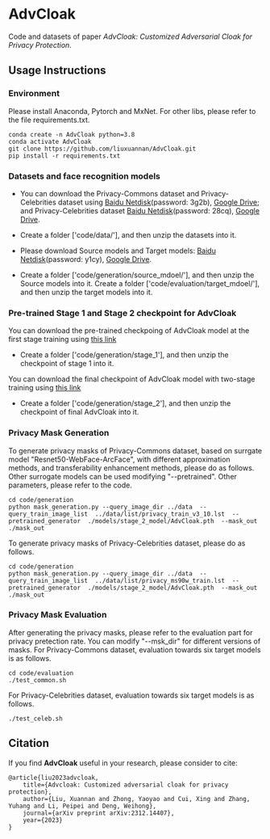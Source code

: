 # AdvCloak
Code and datasets of paper *AdvCloak: Customized Adversarial Cloak for Privacy Protection*.


## Usage Instructions
### Environment
Please install Anaconda, Pytorch and MxNet. For other libs, please refer to the file requirements.txt.
```
conda create -n AdvCloak python=3.8
conda activate AdvCloak
git clone https://github.com/liuxuannan/AdvCloak.git
pip install -r requirements.txt
```

### Datasets and face recognition models
- You can download the Privacy-Commons dataset and Privacy-Celebrities dataset using [Baidu Netdisk](https://pan.baidu.com/s/1djkvaDghom8U7-Y_Nt95uA)(password: 3g2b), [Google Drive](https://drive.google.com/file/d/1NLKVDA-PRNJECtad5qcoDKsL4f1eWJNQ/view?usp=sharing); and Privacy-Celebrities dataset [Baidu Netdisk](https://pan.baidu.com/s/16bWSdmHV8QETLj20ArPnEw)(password: 28cq), [Google Drive](https://drive.google.com/file/d/1AGkA2S9-9zTPue8wZo0kuJ9-B9RAnaP7/view?usp=sharing). 

- Create a folder ['code/data/'], and then unzip the datasets into it. 

- Please download Source models and Target models: [Baidu Netdisk](https://pan.baidu.com/s/1aV1NymYW_L50ECiwJAylMA)(password: y1cy), [Google Drive](https://drive.google.com/file/d/1XmHD2mTcc6SHutCVPVw7cVg5jGkGIIUU/view?usp=sharing).

- Create a folder ['code/generation/source_mdoel/'], and then unzip the Source models into it. Create a folder ['code/evaluation/target_mdoel/'], and then unzip the target models into it.

### Pre-trained Stage 1 and Stage 2 checkpoint for AdvCloak
You can download the pre-trained checkpoing of AdvCloak model at the first stage training using [this link](https://drive.google.com/file/d/13ri-EIgmoL9AQTTwM5n9yjdusKofbVxG/view?usp=drive_link)

- Create a folder ['code/generation/stage_1'], and then unzip the checkpoint of stage 1 into it.

You can download the final checkpoint of AdvCloak model with two-stage training using [this link](https://drive.google.com/file/d/1AReEmgLOYOfONVFHj0SLNHVrLhU1E0Hb/view?usp=drive_link)

- Create a folder ['code/generation/stage_2'], and then unzip the checkpoint of final AdvCloak into it.

### Privacy Mask Generation
To generate privacy masks of Privacy-Commons dataset, based on surrgate model "Resnet50-WebFace-ArcFace", with different approximation methods, and transferability enhancement methods, please do as follows. Other surrogate models can be used modifying "--pretrained". Other parameters, please refer to the code. 
```
cd code/generation
python mask_generation.py --query_image_dir ../data  --query_train_image_list  ../data/list/privacy_train_v3_10.lst  --pretrained_generator  ./models/stage_2_model/AdvCloak.pth  --mask_out  ./mask_out
```

To generate privacy masks of Privacy-Celebrities dataset, please do as follows.
```
cd code/generation
python mask_generation.py --query_image_dir ../data  --query_train_image_list  ../data/list/privacy_ms90w_train.lst  --pretrained_generator  ./models/stage_2_model/AdvCloak.pth  --mask_out  ./mask_out
```

### Privacy Mask Evaluation
After generating the privacy masks, please refer to the evaluation part for privacy pretection rate. You can modify "--msk_dir" for different versions of masks. For Privacy-Commons dataset, evaluation towards six target models is as follows.
```
cd code/evaluation
./test_common.sh 
```
For Privacy-Celebrities dataset, evaluation towards six target models is as follows.
```
./test_celeb.sh
```

## Citation

If you find **AdvCloak** useful in your research, please consider to cite:

	@article{liu2023advcloak,
        title={Advcloak: Customized adversarial cloak for privacy protection},
        author={Liu, Xuannan and Zhong, Yaoyao and Cui, Xing and Zhang, Yuhang and Li, Peipei and Deng, Weihong},
        journal={arXiv preprint arXiv:2312.14407},
        year={2023}
    }